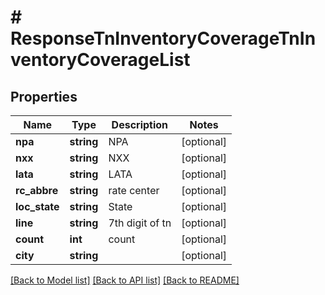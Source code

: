 # # ResponseTnInventoryCoverageTnInventoryCoverageList

## Properties

Name | Type | Description | Notes
------------ | ------------- | ------------- | -------------
**npa** | **string** | NPA | [optional]
**nxx** | **string** | NXX | [optional]
**lata** | **string** | LATA | [optional]
**rc_abbre** | **string** | rate center | [optional]
**loc_state** | **string** | State | [optional]
**line** | **string** | 7th digit of tn | [optional]
**count** | **int** | count | [optional]
**city** | **string** |  | [optional]

[[Back to Model list]](../../README.md#models) [[Back to API list]](../../README.md#endpoints) [[Back to README]](../../README.md)
